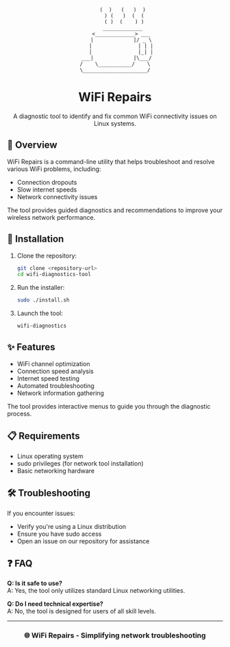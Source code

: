 <div align="center">
  
```
     (  )   (   )  )
      ) (   )  (  (
      ( )  (    ) )
     _____________
    <_____________> ___
    |             |/ _ \
    |               | | |
    |               |_| |
 ___|             |\___/
/    \___________/    \
\_____________________/
```

# WiFi Repairs

A diagnostic tool to identify and fix common WiFi connectivity issues on Linux systems.

</div>

## 📡 Overview

WiFi Repairs is a command-line utility that helps troubleshoot and resolve various WiFi problems, including:

- Connection dropouts
- Slow internet speeds
- Network connectivity issues

The tool provides guided diagnostics and recommendations to improve your wireless network performance.

## 🔧 Installation

1. Clone the repository:
   ```bash
   git clone <repository-url>
   cd wifi-diagnostics-tool
   ```

2. Run the installer:
   ```bash
   sudo ./install.sh
   ```

3. Launch the tool:
   ```bash
   wifi-diagnostics
   ```

## ✨ Features

- WiFi channel optimization
- Connection speed analysis
- Internet speed testing
- Automated troubleshooting
- Network information gathering

The tool provides interactive menus to guide you through the diagnostic process.

## 📋 Requirements

- Linux operating system
- sudo privileges (for network tool installation)
- Basic networking hardware

## 🛠️ Troubleshooting

If you encounter issues:

- Verify you're using a Linux distribution
- Ensure you have sudo access
- Open an issue on our repository for assistance

## ❓ FAQ

**Q: Is it safe to use?**  
A: Yes, the tool only utilizes standard Linux networking utilities.

**Q: Do I need technical expertise?**  
A: No, the tool is designed for users of all skill levels.

---

<div align="center">
  
### 🌐 WiFi Repairs - Simplifying network troubleshooting

</div>
